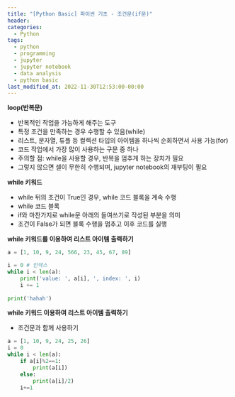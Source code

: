 ```yaml
---
title: "[Python Basic] 파이썬 기초 - 조건문(if문)"
header:
categories:
  - Python
tags:
  - python
  - programming
  - jupyter
  - jupyter notebook
  - data analysis
  - python basic
last_modified_at: 2022-11-30T12:53:00-00:00
---
```



**loop(반복문)**
* 반복적인 작업을 가능하게 해주는 도구
* 특정 조건을 만족하는 경우 수행할 수 있음(while)
* 리스트, 문자열, 튜플 등 컬렉션 타입의 아이템을 하나씩 순회하면서 사용 가능(for)
* 코드 작업에서 가장 많이 사용하는 구문 중 하나
* 주의할 점: while을 사용할 경우, 반복을 멈추게 하는 장치가 필요
 * 그렇지 않으면 셀이 무한히 수행되며, jupyter notebook의 재부팅이 필요

      
**while 키워드**
* while 뒤의 조건이 True인 경우, while 코드 블록을 계속 수행
* while 코드 블록
 * if와 마찬가지로 while문 아래의 들여쓰기로 작성된 부분을 의미
* 조건이 False가 되면 블록 수행을 멈추고 이후 코드를 실행
      

**while 키워드를 이용하여 리스트 아이템 출력하기**
```python
a = [1, 10, 9, 24, 566, 23, 45, 67, 89]

i = 0 # 인덱스
while i < len(a):
    print('value: ', a[i], ', index: ', i)
    i += 1
    
print('hahah')
```

      
**while 키워드 이용하여 리스트 아이템 출력하기**
* 조건문과 함께 사용하기
```python
a = [1, 10, 9, 24, 25, 26]
i = 0 
while i < len(a):
    if a[i]%2==1:
        print(a[i])
    else:
        print(a[i]/2)
    i+=1
```
      
      
